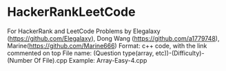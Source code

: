 # HackerRankLeetCode
For HackerRank and LeetCode Problems
by Elegalaxy (https://github.com/Elegalaxy), Dong Wang (https://github.com/a1779748), Marine(https://github.com/Marine666)
Format: c++ code, with the link commented on top
File name: (Question type(array, etc))-(Difficulty)-(Number Of File).cpp
Example: Array-Easy-4.cpp
